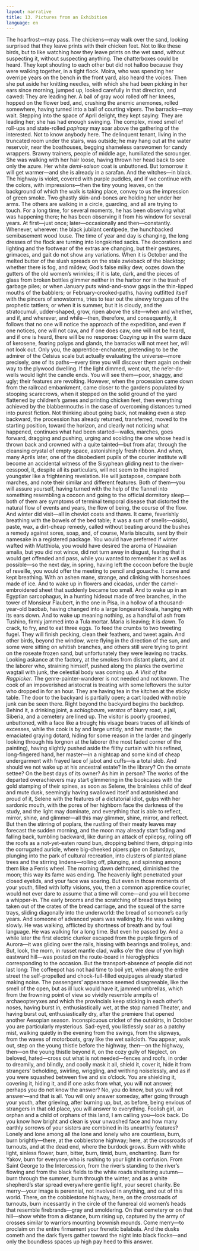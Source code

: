 ```yaml
---
layout: narrative
title: 13. Pictures from an Exhibition
language: en
---
```


The hoarfrost—may pass. The chickens—may walk 
over the sand, looking surprised that they leave 
prints with their chicken feet. Not to like these birds, 
but to like watching how they leave prints on the wet sand, 
without suspecting it, without suspecting anything. The chatterboxes could be heard. They kept shouting to each other but 
did not halloo because they were walking together, in a tight 
flock. Moira, who was spending her overripe years on the 
bench in the front yard, also heard the voices. Then she put 
aside her knitting needles, with which she had been picking in 
her ears since morning, jumped up, looked carefully in that direction, and cawed: They are leading her. A ball of gray wool 
rolled off her knees, hopped on the flower bed, and, crushing 
the anemic anemones, rolled somewhere, having turned into a 
ball of courting vipers. The barracks—may wait. Stepping into 
the space of April delight, they kept saying: They are leading 
her; she has had enough swinging. The complex, mixed smell 
of roll-ups and state-rolled *papirosy* may soar above the gathering of the interested. Not to know anybody here. The delinquent tenant, living in the truncated room under the stairs, was 
outside; he may hang out at the water reservoir, near the boathouses, begging shameless oarswomen for candy wrappers. 
Brawny trainers, people of middle age, humiliated the 
scrounger. She was walking with her hair loose, having thrown 
her head back to see only the azure. Her white *demi-saison* coat 
is unbuttoned. But tomorrow it will get warmer—and she is 
already in a sarafan. And the witches—in black. The highway is 
violet, covered with purple puddles, and if we continue with 
the colors, with impressions—then the tiny young leaves, on 
the background of which the walk is taking place, convey to 
us the impression of green smoke. Two ghastly skin-and-bones 
are holding her under her arms. The others are walking in a 
circle, guarding, and all are trying to touch. For a long time, for 
several moments, he has been observing what was happening 
there; he has been observing it from his window for several years. 
At first—just once; later—occasionally and then—constantly. 
Whenever, wherever: the black jubilant centipede, the hunchbacked semibasement wood louse. The time of year and day is 
changing, the long dresses of the flock are turning into longskirted sacks. The decorations and lighting and the footwear of 
the extras are changing, but their gestures, grimaces, and gait 
do not show any variations. When it is October and the melted 
butter of the slush spreads on the stale zwieback of the blacktop; whether there is fog, and mildew, God’s false milky dew, 
oozes down the gutters of the old women’s wrinkles; if it is late, 
dark, and the pieces of glass from broken bottles glimmer neither in the harbor nor in the trash of garbage piles; or when 
January puts wind-and-snow gags in the thin-lipped mouths of 
the babblers; or February-crooked-paths, having outfitted 
itself with the pincers of snowstorms, tries to tear out the sinewy tongues of the prophetic tattlers; or when it is summer, 
but it is cloudy, and the stratocumuli, udder-shaped, grow, ripen 
above the site—when and whether, and if, and wherever, and 
while—then, therefore, and consequently, it follows that no 
one will notice the approach of the expedition, and even if one 
notices, one will not caw, and if one does caw, one will not be 
heard, and if one is heard, there will be no response: Cozying 
up in the warm daze of kerosene, fearing polyps and glands, the 
barracks will not meet her, will not look out. Only you, the apprentice-enchanter, pretending to be the admirer of the Celsius scale but actually evaluating the universe—more precisely, 
one of its paths—every time you will discover them again on 
their way to the plywood dwelling. If the light dimmed, went 
out, the ne’er-do-wells would light the candle ends. You will 
see them—poor, shaggy, and ugly; their features are revolting. 
However, when the procession came down from the railroad 
embankment, came closer to the gardens populated by stooping scarecrows, when it stepped on the solid ground of the yard 
flattened by children’s games and printing chicken feet, then 
everything achieved by the blabbermouths in the case of overcoming distances turned into purest fiction. Not thinking 
about going back, not making even a step backward, the procession has already returned, transferred, moved to the starting position, toward the horizon, and clearly not noticing what 
happened, continues what had been started—walks, marches, 
goes forward, dragging and pushing, urging and scolding the 
one whose head is thrown back and crowned with a quite 
tainted—but from afar, through the cleansing crystal of empty 
space, astonishingly fresh ribbon. And when, many Aprils later, 
one of the disobedient pupils of the courier institute will become an accidental witness of the Sisyphean gliding next to 
the river-cesspool, it, despite all its particulars, will not seem to 
the inspired youngster like a frightening revelation. He will 
juxtapose, compare both marches, and note their similar and 
different features. Both of them—you will assure yourself, having turned with the help of the flannel into something resembling a cocoon and going to the official dormitory sleep—both 
of them are symptoms of terminal temporal disease that distorted the natural flow of events and years, the flow of being, 
the course of the flow. And winter did visit—all in cheviot 
coats and thaws. It came, feverishly breathing with the bowels 
of the bed table; it was a sum of smells—*asidol*, paste, wax, a 
dirt-cheap remedy, called without beating around the bushes a 
remedy against sores, soap, and, of course, Maria biscuits, sent 
by their namesake in a registered package. You would have preferred if winter wafted with Matthiola, you would have desired 
the aroma of Hawaiian amalia, but you did not wince, did not 
turn away in disgust, fearing that it would get offended and 
pass, while you wanted to remember it as well as possible—so 
the next day, in spring, having left the cocoon before the bugle 
of reveille, you would offer the meeting to pencil and gouache. 
It came and kept breathing. With an ashen mane, strange, and 
clinking with horseshoes made of ice. And to wake up in flowers 
and cicadas, under the camel-embroidered sheet that suddenly 
became too small. And to wake up in an Egyptian sarcophagus, 
in a hunting hideout made of tree branches, in the tower 
of Monsieur Flaubert, in the one in Pisa, in a hollow of a 
thousand-year-old baobab, having changed into a large longeared koala, hanging with its ears down. And to wake up meaning nothing, as a handful of ash from Tushino, firmly jammed 
into a Tula mortar. Maria is leaving; it is dawn. To crack, to fry, 
and to eat three eggs. To feed the crumbs to two tweeting fugel. 
They will finish pecking, clean their feathers, and tweet again. 
And other birds, beyond the window, were flying in the direction of the sun, and some were sitting on whitish branches, and 
others still were trying to print on the roseate frozen sand, but 
unfortunately they were leaving no tracks. Looking askance at 
the factory, at the smokes from distant plants, and at the laborer who, straining himself, pushed along the planks the overtime wagtail with junk, the celestial body was coming up. *A* 
*Visit of the Ragpicker*. The genre-painter-wanderer is not 
needed and not known. The cook of an impoverished aristocrat is treating with some leftovers the suitor who dropped in 
for an hour. They are having tea in the kitchen at the sticky table. The door to the backyard is partially open; a cart loaded 
with noble junk can be seen there. Right beyond the backyard 
begins the backdrop. Behind it, a drinking joint, a *schlagbaum*, 
*verstas* of blurry road, a jail, Siberia, and a cemetery are lined 
up. The visitor is poorly groomed, unbuttoned, with a face like 
a trough; his visage bears traces of all kinds of excesses, while 
the cook is by and large untidy, and her master, the emaciated 
graying dotard, hiding for some reason in the larder and gingerly looking through his lorgnon at the laborer (the most 
faded corner of the painting), having slightly pushed aside the 
filthy curtain with his refined, long-fingered hand, her master—in a nightcap and some kind of cheap undergarment with 
frayed lace of jabot and cuffs—is a total slob. And should we not 
wake up at his ancestral estate? In the library? On the ornate 
settee? On the best days of its owner? As him in person? The 
works of the departed overachievers may start glimmering in 
the bookcases with the gold stamping of their spines, as soon 
as Selene, the brainless child of deaf and mute dusk, seemingly 
having swallowed itself and astonished and proud of it, Selene 
with the features of a dictatorial idiot, gulps with her sardonic 
mouth, with the pores of her highborn face the darkness of the 
study, and the light may dominate, and everything that is able 
to reflect, mirror, shine, and glimmer—all this may glimmer, 
shine, mirror, and reflect. But then the stirring of poplars, the 
rustling of their meaty leaves may forecast the sudden morning, and the moon may already start fading and falling back, 
tumbling backward, like during an attack of epilepsy, rolling off 
the roofs as a not-yet-eaten round bun, dropping behind them, 
dripping into the corrugated auricle, where big-cheeked pipers 
pipe on Saturdays, plunging into the park of cultural recreation, into clusters of planted plane trees and the stirring 
lindens—rolling off, plunging, and spinning among them like 
a Ferris wheel. The morning dawn dethroned, diminished the 
moon; this way its fame was ending. The heavenly light penetrated your closed eyelids, and your face was soaring. But even 
in those moments of your youth, filled with lofty visions, you, 
then a common apprentice courier, would not ever dare to assume that a time will come—and you will become a whipper-in. 
The early brooms and the scratching of bread trays being taken 
out of the crates of the bread carriage, and the squeal of the 
same trays, sliding diagonally into the underworld: the bread 
of someone’s early years. And someone of advanced years was 
walking by. He was walking slowly. He was walking, afflicted by 
shortness of breath and by foul language. He was walking for a 
long time. But even he passed by. And a while later the first 
electric clunker escaped from the purple fingers of Aurora—it 
was gliding over the rails, hissing with bearings and trolleys, 
and: But, look, the morn, in russet mantle clad, walks o’er the 
dew of yon high eastward hill—was posted on the route-board 
in hieroglyphics corresponding to the occasion. But the transport-absence of people did not last long: The coffeepot has not 
had time to boil yet, when along the entire street the self-propelled and chock-full-filled equipages already started making 
noise. The passengers’ appearance seemed disagreeable, like 
the smell of the open, but as ill luck would have it, jammed 
umbrellas, which from the frowning point of view so vividly 
resemble armpits of archaeopteryxes and which the provincials keep sticking in each other’s noses, having burst in, enthusiastically wet, at the stop named Theater, and having burst 
out, enthusiastically dry, after the premiere that opened another Aesopian season. Inconspicuous cricket of the outskirts, 
in October you are particularly mysterious. Sad-eyed, you listlessly soar as a patchy mist, walking quietly in the evening from 
the swings, from the slipways, from the waves of motorboats, 
gray like the wet sailcloth. You appear, walk out, step on the 
young thistle before the highway, then—on the highway, 
then—on the young thistle beyond it, on the cozy gully of Neglect, on beloved, hated—cross out what is not needed—fences 
and roofs, in order to dreamily, and blindly, and coolly mask it 
all, shield it, cover it, hide it from strangers’ beholding, swirling, 
wriggling, and writhing noiselessly, and as if you were squashed 
between five and six o’clock. You are shielding it, covering it, 
hiding it, and if one asks from what, you will not answer; perhaps you do not know the answer? No, you do know, but you 
will not answer—and that is all. You will only answer someday, 
after going through your youth, after grieving, after burning up, 
but, as before, being envious of strangers in that old place, you 
will answer to everything. Foolish girl, an orphan and a child of 
orphans of this land, I am calling you—look back. Do you 
know how bright and clean is your unwashed face and how 
many earthly sorrows of your sisters are combined in its unearthly features? Lonely and lone among all the lone and lonely 
who are countless, burn, burn brightly—there, at the cobblestone highway; here, at the crossroads of turnouts, and at the 
dead end, where the burdock grows. Burn with white light, sinless flower, burn, bitter, burn, timid, burn, enchanting. Burn for 
Yakov, burn for everyone who is rushing to your light in confusion. From Saint George to the Intercession, from the river’s 
standing to the river’s flowing and from the black fields to the 
white roads sheltering autumn—burn through the summer, 
burn through the winter, and as a white shepherd’s star spread 
everywhere gentle light, your secret charity. Be merry—your 
image is perennial, not involved in anything, and out of this 
world. There, on the cobblestone highway, here, on the crossroads of turnouts, burn incessantly in the circle of the funereal 
old women’s heads that resemble firebrands—gray and smoldering. On that cemetery or on that hill—show white from a 
distance, burn rising up, captured by the army of crosses similar 
to warriors mounting brownish mounds. Come merry—to 
proclaim on the entire firmament your frenetic balabala. And 
the dusks cometh and the dark flyers gather toward the night 
into black flocks—and only the boundless spaces up high pay 
heed to this answer.
